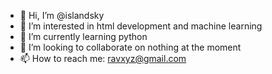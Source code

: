 - 👋 Hi, I’m @islandsky
- 👀 I’m interested in html development and machine learning
- 🌱 I’m currently learning python
- 💞️ I’m looking to collaborate on nothing at the moment
- 📫 How to reach me: ravxyz@gmail.com

<!---
islandsky/islandsky is a ✨ special ✨ repository because its `README.md` (this file) appears on your GitHub profile.
You can click the Preview link to take a look at your changes.
--->
